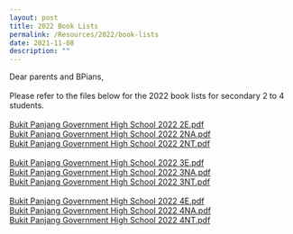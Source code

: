 ```yaml
---
layout: post
title: 2022 Book Lists
permalink: /Resources/2022/book-lists
date: 2021-11-08
description: ""
---
```


<p>Dear parents and BPians,<br /><br />Please refer to the files below for the 2022 book lists for secondary 2 to 4 students.<br /><br /><a href="https://www-bpghs-moe-edu-sg-admin.cwp.sg/qql/slot/u148/BPGHS%202021/Announcements%20&amp;%20Updates/Bukit%20Panjang%20Government%20High%20School%202022%202E.pdf">Bukit Panjang Government High School 2022 2E.pdf</a><br /><a href="https://www-bpghs-moe-edu-sg-admin.cwp.sg/qql/slot/u148/BPGHS%202021/Announcements%20&amp;%20Updates/Bukit%20Panjang%20Government%20High%20School%202022%202NA.pdf">Bukit Panjang Government High School 2022 2NA.pdf</a><br /><a href="https://www-bpghs-moe-edu-sg-admin.cwp.sg/qql/slot/u148/BPGHS%202021/Announcements%20&amp;%20Updates/Bukit%20Panjang%20Government%20High%20School%202022%202NT.pdf">Bukit Panjang Government High School 2022 2NT.pdf</a><br /><br /><a href="https://www-bpghs-moe-edu-sg-admin.cwp.sg/qql/slot/u148/BPGHS%202021/Announcements%20&amp;%20Updates/Bukit%20Panjang%20Government%20High%20School%202022%203E.pdf">Bukit Panjang Government High School 2022 3E.pdf</a><br /><a href="https://www-bpghs-moe-edu-sg-admin.cwp.sg/qql/slot/u148/BPGHS%202021/Announcements%20&amp;%20Updates/Bukit%20Panjang%20Government%20High%20School%202022%203NA.pdf">Bukit Panjang Government High School 2022 3NA.pdf</a><br /><a href="https://www-bpghs-moe-edu-sg-admin.cwp.sg/qql/slot/u148/BPGHS%202021/Announcements%20&amp;%20Updates/Bukit%20Panjang%20Government%20High%20School%202022%203NT.pdf">Bukit Panjang Government High School 2022 3NT.pdf</a><br /><br /><a href="https://www-bpghs-moe-edu-sg-admin.cwp.sg/qql/slot/u148/BPGHS%202021/Announcements%20&amp;%20Updates/Bukit%20Panjang%20Government%20High%20School%202022%204E.pdf">Bukit Panjang Government High School 2022 4E.pdf</a><br /><a href="https://www-bpghs-moe-edu-sg-admin.cwp.sg/qql/slot/u148/BPGHS%202021/Announcements%20&amp;%20Updates/Bukit%20Panjang%20Government%20High%20School%202022%204NA.pdf">Bukit Panjang Government High School 2022 4NA.pdf</a><br /><a href="https://www-bpghs-moe-edu-sg-admin.cwp.sg/qql/slot/u148/BPGHS%202021/Announcements%20&amp;%20Updates/Bukit%20Panjang%20Government%20High%20School%202022%204NT.pdf">Bukit Panjang Government High School 2022 4NT.pdf</a></p>